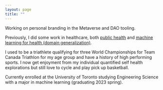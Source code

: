 ```yaml
---
layout: page
title: ""
---
```


Working on personal branding in the Metaverse and DAO tooling.

Previously, I did some work in healthcare, both [public health](https://flatten.ca) and [machine learning for health (domain generalization)](https://shreyj.com/publications).

I used to be a triathlete qualifying for three World Championships for Team Canada Triathlon for my age group and have a history of high performing sports. I now get enjoyment from my individual quantified self health explorations but still love to cycle and play pick up basketball.

Currently enrolled at the University of Toronto studying Engineering Science with a major in machine learning (graduating 2023 spring).

